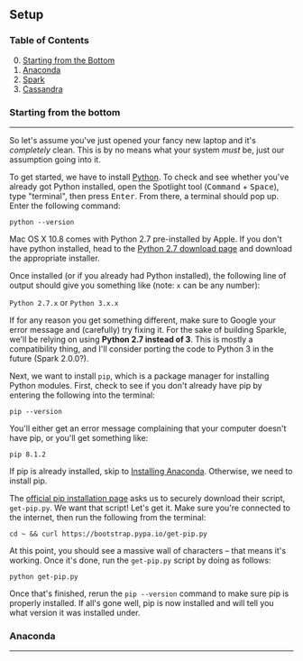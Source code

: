 ## Setup

### Table of Contents

0. [Starting from the Bottom](#starting-from-the-bottom)
1. [Anaconda](#anaconda)
2. [Spark](#spark)
3. [Cassandra](#cassandra)

### Starting from the bottom
---

So let's assume you've just opened your fancy new laptop and it's *completely* clean. This is by no means what your system *must* be, just our assumption going into it.

To get started, we have to install [Python](https://www.python.org/). To check and see whether you've already got Python installed, open the Spotlight tool (<kbd>Command</kbd> + <kbd>Space</kbd>), type "terminal", then press <kbd>Enter</kbd>. From there, a terminal should pop up. Enter the following command:

`python --version`

Mac OS X 10.8 comes with Python 2.7 pre-installed by Apple. If you don't have python installed, head to the [Python 2.7 download page](https://www.python.org/downloads/release/python-2711/) and download the appropriate installer. 

Once installed (or if you already had Python installed), the following line of output should give you something like (note: `x` can be any number):
 
`Python 2.7.x` or `Python 3.x.x`
 
If for any reason you get something different, make sure to Google your error message and (carefully) try fixing it. For the sake of building Sparkle, we'll be relying on using **Python 2.7 instead of 3**. This is mostly a compatibility thing, and I'll consider porting the code to Python 3 in the future (Spark 2.0.0?).

Next, we want to install `pip`, which is a package manager for installing Python modules. First, check to see if you don't already have pip by entering the following into the terminal:

`pip --version`

You'll either get an error message complaining that your computer doesn't have pip, or you'll get something like:

`pip 8.1.2`

If pip is already installed, skip to [Installing Anaconda](#anaconda). Otherwise, we need to install pip.

The [official pip installation page](https://pip.pypa.io/en/stable/installing/#id8) asks us to securely download their script, `get-pip.py`. We want that script! Let's get it. Make sure you're connected to the internet, then run the following from the terminal:

`cd ~ && curl https://bootstrap.pypa.io/get-pip.py`

At this point, you should see a massive wall of characters – that means it's working. Once it's done, run the `get-pip.py` script by doing as follows:
 
`python get-pip.py`
 
Once that's finished, rerun the `pip --version` command to make sure pip is properly installed. If all's gone well, pip is now installed and will tell you what version it was installed under.

### Anaconda
---


